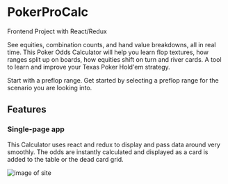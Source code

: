 # PokerProCalc

Frontend Project with React/Redux 

See equities, combination counts, and hand value breakdowns, all in real time. This Poker Odds Calculator will help you learn flop textures, how ranges split up on boards, how equities shift on turn and river cards. A tool to learn and improve your Texas Poker Hold'em strategy.

Start with a preflop range.
Get started by selecting a preflop range for the scenario you are looking into.

## Features

### Single-page app

This Calculator uses react and redux to display and pass data around very smoothly. The odds are instantly calculated and displayed as a card is added to the table or the dead card grid.


![image of site](http://res.cloudinary.com/dnuopy1ir/image/upload/v1474874798/PokerHandCalc1.3_mgpp3w.png)
